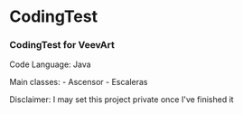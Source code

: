 # CodingTest

### CodingTest for VeevArt

Code Language: Java

Main classes: - Ascensor
              - Escaleras
  
Disclaimer: I may set this project private once I've finished it

